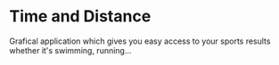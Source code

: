 # Time and Distance
Grafical application which gives you easy access to your sports results whether it's swimming, running...
